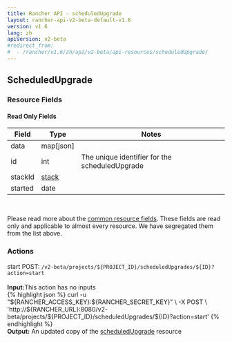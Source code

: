 ```yaml
---
title: Rancher API - scheduledUpgrade
layout: rancher-api-v2-beta-default-v1.6
version: v1.6
lang: zh
apiVersion: v2-beta
#redirect_from:
#  - /rancher/v1.6/zh/api/v2-beta/api-resources/scheduledUpgrade/
---
```


## ScheduledUpgrade



### Resource Fields


#### Read Only Fields

Field | Type   | Notes
---|---|---
data | map[json]  | 
id | int  | The unique identifier for the scheduledUpgrade
stackId | [stack]({{site.baseurl}}/rancher/{{page.version}}/{{page.lang}}/api/{{page.apiVersion}}/api-resources/stack/)  | 
started | date  | 


<br>

Please read more about the [common resource fields]({{site.baseurl}}/rancher/{{page.version}}/{{page.lang}}/api/{{page.apiVersion}}/common/). These fields are read only and applicable to almost every resource. We have segregated them from the list above.




### Actions

<div class="action" id="start">
<span class="header">
start
<span class="headerright">POST:  <code>/v2-beta/projects/${PROJECT_ID}/scheduledUpgrades/${ID}?action=start</code></span></span>
<div class="action-contents">

<br>
<span class="input">
<strong>Input:</strong>This action has no inputs</span>

<br>
{% highlight json %}
curl -u "${RANCHER_ACCESS_KEY}:${RANCHER_SECRET_KEY}" \
-X POST \
'http://${RANCHER_URL}:8080/v2-beta/projects/${PROJECT_ID}/scheduledUpgrades/${ID}?action=start'
{% endhighlight %}
<br>
<span class="output"><strong>Output:</strong> An updated copy of the <a href="{{site.baseurl}}/rancher/{{page.version}}/{{page.lang}}/api/{{page.apiVersion}}/api-resources/scheduledUpgrade/">scheduledUpgrade</a> resource</span>
</div></div>


